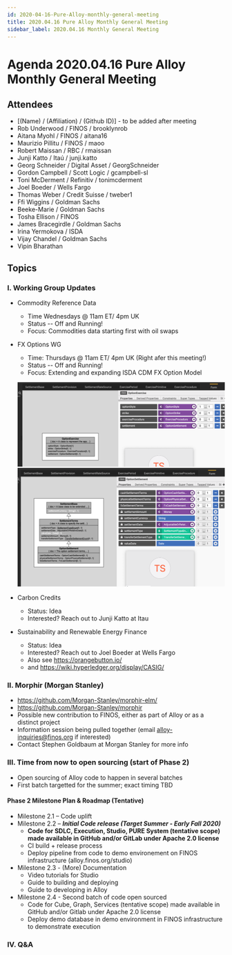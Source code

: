 ```yaml
---
id: 2020-04-16-Pure-Alloy-monthly-general-meeting
title: 2020.04.16 Pure Alloy Monthly General Meeting
sidebar_label: 2020.04.16 Monthly General Meeting
---
```


# Agenda 2020.04.16 Pure Alloy Monthly General Meeting

## Attendees
* [(Name) / (Affiliation) / (Github ID)] - to be added after meeting
* Rob Underwood / FINOS / brooklynrob
* Aitana Myohl / FINOS / aitana16
* Maurizio Pillitu / FINOS / maoo
* Robert Maissan / RBC / rmaissan
* Junji Katto / Itaú / junji.katto
* Georg Schneider / Digital Asset / GeorgSchneider
* Gordon Campbell / Scott Logic / gcampbell-sl
* Toni McDerment / Refinitiv / tonimcderment
* Joel Boeder / Wells Fargo
* Thomas Weber / Credit Suisse / tweber1
* Ffi Wiggins / Goldman Sachs
* Beeke-Marie / Goldman Sachs
* Tosha Ellison / FINOS
* James Bracegirdle / Goldman Sachs
* Irina Yermokova / ISDA 
* Vijay Chandel / Goldman Sachs
* Vipin Bharathan

## Topics

### I. Working Group Updates
* Commodity Reference Data 
  * Time Wednesdays @ 11am ET/ 4pm UK
  * Status -- Off and Running!
  * Focus: Commodities data starting first with oil swaps


* FX Options WG
  * Time: Thursdays @ 11am ET/ 4pm UK (Right afer this meeting!)
  * Status -- Off and Running!
  * Focus: Extending and expanding ISDA CDM FX Option Model

  ![OptionExerciseClass](../fx-options-wg/OptionExerciseClass.png)
  ![OptionSettlementClass](../fx-options-wg/OptionSettlementClass.png)

* Carbon Credits
  * Status: Idea
  * Interested? Reach out to Junji Katto at Itau

* Sustainability and Renewable Energy Finance
  * Status: Idea
  * Interested? Reach out to Joel Boeder at Wells Fargo
  * Also see https://orangebutton.io/
  * and https://wiki.hyperledger.org/display/CASIG/

### II. Morphir (Morgan Stanley)
* https://github.com/Morgan-Stanley/morphir-elm/
* https://github.com/Morgan-Stanley/morphir
* Possible new contribution to FINOS, either as part of Alloy or as a distinct project
* Information session being pulled together (email alloy-inquiries@finos.org if interested)
* Contact Stephen Goldbaum at Morgan Stanley for more info

### III. Time from now to open sourcing (start of Phase 2)
* Open sourcing of Alloy code to happen in several batches
* First batch targetted for the summer; exact timing TBD

#### Phase 2 Milestone Plan & Roadmap (Tentative)
* Milestone 2.1 – Code uplift
* Milestone 2.2 – _**Initial Code release (Target Summer - Early Fall 2020)**_
  * **Code for SDLC, Execution, Studio, PURE System (tentative scope) made available in GitHub and/or GitLab under Apache 2.0 license**
  * CI build + release process
  * Deploy pipeline from code to demo environement on FINOS infrastructure (alloy.finos.org/studio)
* Milestone 2.3 - (More) Documentation
  * Video tutorials for Studio
  * Guide to building and deploying
  * Guide to developing in Alloy
* Milestone 2.4 - Second batch of code open sourced
  * Code for Cube, Graph, Services (tentative scope) made available in GitHub and/or Gitlab under Apache 2.0 license
  * Deploy demo database in demo environment in FINOS infrastructure to demonstrate execution

### IV. Q&A
